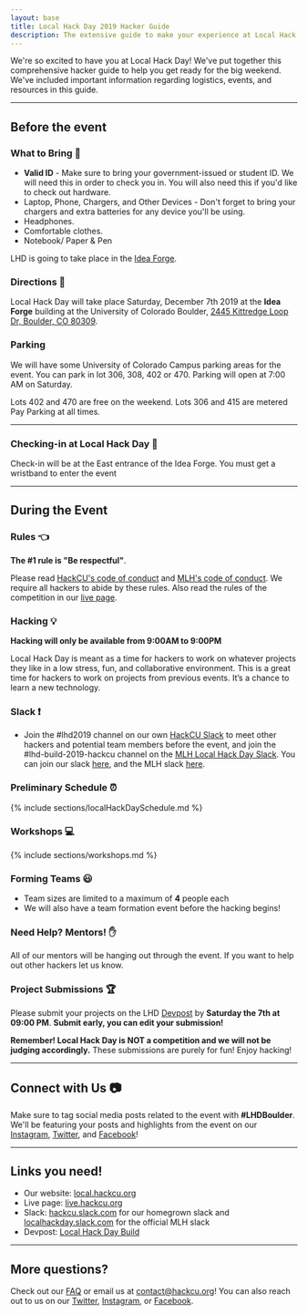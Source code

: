 ```yaml
---
layout: base
title: Local Hack Day 2019 Hacker Guide
description: The extensive guide to make your experience at Local Hack Day amazing!
---
```


We're so excited to have you at Local Hack Day! We've put together this comprehensive hacker guide to help you get ready for the big weekend. We've included important information regarding logistics, events, and resources in this guide.

----

## Before the event 

### What to Bring :briefcase:

- **Valid ID** - Make sure to bring your government-issued or student ID. We will need this in order to check you in. You will also need this if you'd like to check out hardware. 
- Laptop, Phone, Chargers, and Other Devices - Don't forget to bring your chargers and extra batteries for any device you'll be using. 
- Headphones. 
- Comfortable clothes. 
- Notebook/ Paper & Pen 

LHD is going to take place in the [Idea Forge](https://goo.gl/maps/Ly4NbHA28R82). 

### Directions :round_pushpin:

Local Hack Day will take place Saturday, December 7th 2019 at the **Idea Forge** building at the University of Colorado Boulder, [2445 Kittredge Loop Dr, Boulder, CO 80309](https://goo.gl/maps/Ly4NbHA28R82). 

### Parking

We will have some University of Colorado Campus parking areas for the event. You can park in lot 306, 308, 402 or 470. Parking will open at 7:00 AM on Saturday.

Lots 402 and 470 are free on the weekend. 
Lots 306 and 415 are metered Pay Parking at all times. 

---


### Checking-in at Local Hack Day :wave:

Check-in will be at the East entrance of the Idea Forge. You must get a wristband to enter the event


-----

## During the Event

### Rules :point_left:

**The #1 rule is "Be respectful"**.

Please read [HackCU's code of conduct](https://pages.hackcu.org/code_conduct/) and [MLH's code of conduct](https://static.mlh.io/docs/mlh-code-of-conduct.pdf). We require all hackers to abide by these rules. Also read the rules of the competition in our [live page](https://live.hackcu.org/rules/).

### Hacking :bulb:

**Hacking will only be available from 9:00AM to 9:00PM**

Local Hack Day is meant as a time for hackers to work on whatever projects they like in a low stress, fun, and collaborative environment. This is a great time for hackers to work on projects from previous events. It’s a chance to learn a new technology. 


### Slack :exclamation:

- Join the #lhd2019 channel on our own [HackCU Slack](https://hackcu.slack.com) to meet other hackers and potential team members before the event, and join the #lhd-build-2019-hackcu channel on the [MLH Local Hack Day Slack](https://app.slack.com/client/TE6D2D8NS/CRCEK2PRC). You can join our slack [here](https://join.slack.com/t/hackcu/shared_invite/enQtODYwMTcwNjkyOTgwLTczNzFkZWFhZjMwYTUyNGM5Y2Q1ZWJlMTIzMGRlYWRjZjY2ZjE0MWQwMjUzZjZkMmI4ZjcwZWRmOGVkODdhNTA), and the MLH slack [here](lhd.mlh.io/slack).


### Preliminary Schedule :alarm_clock:

{% include sections/localHackDaySchedule.md %}


### Workshops :computer:

{% include sections/workshops.md %}


### Forming Teams :smiley:

- Team sizes are limited to a maximum of **4** people each
- We will also have a team formation event before the hacking begins!


### Need Help? Mentors! :raised_hand: 

All of our mentors will be hanging out through the event. If you want to help out other hackers let us know.


### Project Submissions :trophy:

Please submit your projects on the LHD [Devpost](https://build.devpost.com/) by **Saturday  the 7th at 09:00 PM**.  **Submit early, you can edit your submission!**

**Remember! Local Hack Day is NOT a competition and we will not be judging accordingly.** These submissions are purely for fun! Enjoy hacking!

-----

## Connect with Us :camera:

Make sure to tag social media posts related to the event with **\#LHDBoulder**. We'll be featuring your posts and highlights from the event on our [Instagram](https://www.instagram.com/hackcu/?hl=en), [Twitter](https://twitter.com/hackcu), and [Facebook](https://www.facebook.com/HackCU/)! 

-----

## Links you need!

- Our website: [local.hackcu.org](https://local.hackcu.org)
- Live page: [live.hackcu.org](https://live.hackcu.org)
- Slack: [hackcu.slack.com](https://hackcu.slack.com) for our homegrown slack and [localhackday.slack.com](https://localhackday.slack.com) for the official MLH slack
- Devpost: [Local Hack Day Build](https://build.devpost.com/)

-----

## More questions?

Check out our [FAQ](https://local.hackcu.org/#faq) or email us at [contact@hackcu.org](mailto:contact@hackcu.org)! You can also reach out to us on our [Twitter](https://twitter.com/hackcu), [Instagram](https://instagram.com/hackcu), or [Facebook](https://www.facebook.com/HackCU/).
